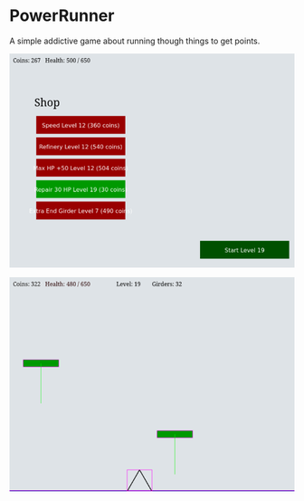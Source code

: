 # PowerRunner

A simple addictive game about running though things to get points.

![Screenshot #1](var/screenshots/1.png)

![Screenshot #2](var/screenshots/2.png)
